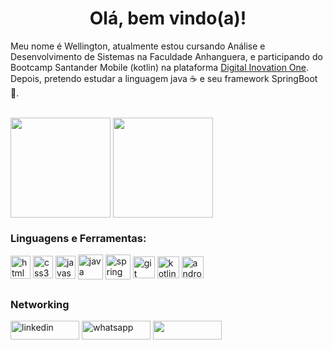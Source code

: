 <h1 align="center">Olá, bem vindo(a)! </h1>

   
   Meu nome é Wellington, atualmente estou cursando Análise e Desenvolvimento de Sistemas na Faculdade Anhanguera, e participando do Bootcamp Santander Mobile (kotlin) na plataforma [Digital Inovation One](https://web.dio.me/track/santander-bootcamp-mobile-developer). Depois, pretendo estudar a linguagem java ☕ e seu framework SpringBoot 🍃.


  <br>

  <div>
  <img height="160em"   align="center" src="https://github-readme-stats.vercel.app/api?username=TonCruz&show_icons=true&theme=highcontrast&include_all_commits=true&count_private=true">
  <img height="160em" align="center" src="https://github-readme-stats.vercel.app/api/top-langs/?username=TonCruz&&layout=compact&hide=shell&theme=highcontrast">
  
  </div>
  

<div>
  <h3 align="left">Linguagens e Ferramentas:</h3>
</div>
<div>

<img align = "center" src="https://i.imgur.com/HHwqtbv.png" alt="html" width="32" height="37"/> 
<img align = "center" src="https://i.imgur.com/TLY19Q3.png" alt="css3" width="32" height="36"/>
<img align = "center" src="https://i.imgur.com/O02pplX.png" alt="javascript" width="32" height="37"/>

<img align = "center" src="https://i.imgur.com/g6Wg8Ey.png" alt="java" width="40" height="40"/> 
<img align = "center" src="https://i.imgur.com/emPAeK4.png" alt="spring" width="40" height="40"/> 

<img align = "center" src="https://i.imgur.com/5pIevzW.png" alt="git" width="35" height="35"/>  

<img align = "center" src="https://upload.wikimedia.org/wikipedia/commons/thumb/0/06/Kotlin_Icon.svg/2048px-Kotlin_Icon.svg.png" alt="kotlin" width="35" height="35"/>   
<img align = "center" src="https://i.imgur.com/ksnkXhf.jpg" alt="android" width="35" height="35"/>   


                                                                                            
</div>
  
 
  ##
 <div>
  <h3 align="left"> Networking </h3>
<p align="left">
  
 <a href="https://www.linkedin.com/in/ton-cruz/" target="blank"><img align="center" src="https://img.shields.io/badge/LinkedIn-0077B5?style=for-the-badge&logo=linkedin&logoColor=white" alt="linkedin" height="30" width="110" /></a>
<a href="https://api.whatsapp.com/send?phone=5515996938429" target="blank"><img align="center" src="https://img.shields.io/badge/WhatsApp-25D366?style=for-the-badge&logo=whatsapp&logoColor=white" alt="whatsapp" height="30" width="110" /></a>
[<img src="https://img.shields.io/badge/Gmail-D14836?style=for-the-badge&logo=gmail&logoColor=white" height="30" width="110" align ="center">](mailto:marcelinoc.wellington@gmail.com)
  </div>
